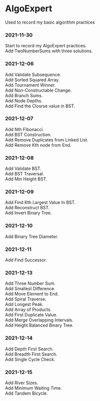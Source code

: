 # AlgoExpert
Used to record my basic algorithm practices


### 2021-11-30
Start to record my AlgoExpert practices.  
Add TwoNumberSums with three solutions.

### 2021-12-06
Add Validate Subsequence.   
Add Sorted Squared Array.    
Add Tournament Winner.  
Add Non-Constructable Change.   
Add Branch Sums.  
Add Node Depths.  
Add Find the Closrse value in BST.  

### 2021-12-07
Add Nth Fibonacci.  
Add BST Construction.   
Add Remove Duplicates from Linked List.   
Add Remove Kth node from End.   

### 2021-12-08
Add Validate BST.   
Add BST Traversal.  
Add Min Height BST.  

### 2021-12-09
Add Find Kth Largest Value In BST.  
Add Reconstruct BST.  
Add Invert Binary Tree.   

### 2021-12-10
Add Binary Tree Diameter.   

### 2021-12-11
Add Find Successor.   

### 2021-12-13
Add Three Number Sum.   
Add Smallest Difference.  
Add Move Element to End.  
Add Spiral Traverse.  
Add Longest Peak.   
Add Array of Products.  
Add First Duplicate Value.  
Add Merge Overlapping Intervals.  
Add Height Balanced Binary Tree.  

### 2021-12-14
Add Depth First Search.   
Add Breadth First Search.   
Add Single Cycle Check.   

### 2021-12-15
Add River Sizes.  
Add Minimum Waiting Time.   
Add Tandem Bicycle.   


